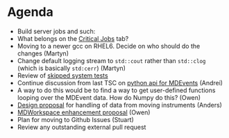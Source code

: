 Agenda
======

* Build server jobs and such:
 * What belongs on the [Critical Jobs](http://builds.mantidproject.org/) tab?
* Moving to a newer gcc on RHEL6. Decide on who should do the changes (Martyn)
* Change default logging stream to `std::cout` rather than `std::clog` (which is basically `std:cerr`) (Martyn)
* Review of [skipped system tests](http://developer.mantidproject.org/systemtests/)
* Continue discussion from last TSC on [python api for MDEvents](https://github.com/mantidproject/documents/blob/master/Design/pythonAlgorithmsForMDEvents.rst) (Andrei)
 * A way to do this would be to find a way to get user-defined functions looping over the MDEvent data. How do Numpy do this? (Owen)
* [Design proposal](https://github.com/mantidproject/documents/blob/master/Design/HandlingMovingInstruments.md) for handling of data from moving instruments (Anders) 
* [MDWorkspace enhancement proposal](https://github.com/mantidproject/documents/blob/master/Design/VATES/IMDDimensionUpdate.md) (Owen)
* Plan for moving to Github Issues (Stuart)
* Review any outstanding external pull request
